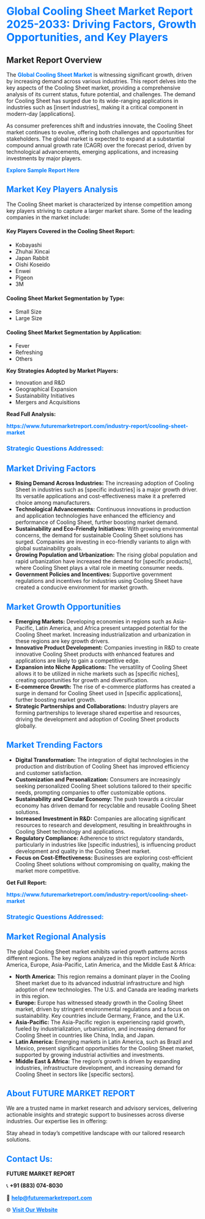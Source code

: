 <h1 style="color: #007BFF;">Global Cooling Sheet Market Report 2025-2033: Driving Factors, Growth Opportunities, and Key Players</h1>

<section id="overview">
<h2>Market Report Overview</h2>
<p>The <a href="https://www.futuremarketreport.com/industry-report/cooling-sheet-market" style="color: #007BFF; text-decoration: none;"><strong>Global Cooling Sheet Market</strong></a> is witnessing significant growth, driven by increasing demand across various industries. This report delves into the key aspects of the Cooling Sheet market, providing a comprehensive analysis of its current status, future potential, and challenges. The demand for Cooling Sheet has surged due to its wide-ranging applications in industries such as [insert industries], making it a critical component in modern-day [applications].</p>
<p>As consumer preferences shift and industries innovate, the Cooling Sheet market continues to evolve, offering both challenges and opportunities for stakeholders. The global market is expected to expand at a substantial compound annual growth rate (CAGR) over the forecast period, driven by technological advancements, emerging applications, and increasing investments by major players.</p>
</section>

<section id="overview">
<p><a href="https://www.futuremarketreport.com/request-sample/reportId=37118" style="color: #007BFF; text-decoration: none;"><strong>Explore Sample Report Here</strong></a></p>
</section>

<section id="key-players">
<h2 style="color: #007BFF;">Market Key Players Analysis</h2>
<p>The Cooling Sheet market is characterized by intense competition among key players striving to capture a larger market share. Some of the leading companies in the market include:</p>
<h4>Key Players Covered in the Cooling Sheet Report:</h4>
<ul><li>Kobayashi</li><li>Zhuhai Xincai</li><li>Japan Rabbit</li><li>Oishi Koseido</li><li>Enwei</li><li>Pigeon</li><li>3M</li></ul>
<h4>Cooling Sheet Market Segmentation by Type:</h4>
<ul><li>Small Size</li><li>Large Size</li></ul>

<h4>Cooling Sheet Market Segmentation by Application:</h4>
<ul><li>Fever</li><li>Refreshing</li><li>Others</li></ul>
<p><strong>Key Strategies Adopted by Market Players:</strong></p>
<ul>
<li>Innovation and R&D</li>
<li>Geographical Expansion</li>
<li>Sustainability Initiatives</li>
<li>Mergers and Acquisitions</li>
</ul>
</section>

<section>
<p><strong>Read Full Analysis: </strong></p><a href="https://www.futuremarketreport.com/industry-report/cooling-sheet-market" style="color: #007BFF; text-decoration: none;"><strong>https://www.futuremarketreport.com/industry-report/cooling-sheet-market</strong></a>
<h3 style="color: #007BFF;">Strategic Questions Addressed:</h3>
</section>

<section id="driving-factors">
<h2 style="color: #007BFF;">Market Driving Factors</h2>
<ul>
<li><strong>Rising Demand Across Industries:</strong> The increasing adoption of Cooling Sheet in industries such as [specific industries] is a major growth driver. Its versatile applications and cost-effectiveness make it a preferred choice among manufacturers.</li>
<li><strong>Technological Advancements:</strong> Continuous innovations in production and application technologies have enhanced the efficiency and performance of Cooling Sheet, further boosting market demand.</li>
<li><strong>Sustainability and Eco-Friendly Initiatives:</strong> With growing environmental concerns, the demand for sustainable Cooling Sheet solutions has surged. Companies are investing in eco-friendly variants to align with global sustainability goals.</li>
<li><strong>Growing Population and Urbanization:</strong> The rising global population and rapid urbanization have increased the demand for [specific products], where Cooling Sheet plays a vital role in meeting consumer needs.</li>
<li><strong>Government Policies and Incentives:</strong> Supportive government regulations and incentives for industries using Cooling Sheet have created a conducive environment for market growth.</li>
</ul>
</section>

<section id="growth-opportunities">
<h2 style="color: #007BFF;">Market Growth Opportunities</h2>
<ul>
<li><strong>Emerging Markets:</strong> Developing economies in regions such as Asia-Pacific, Latin America, and Africa present untapped potential for the Cooling Sheet market. Increasing industrialization and urbanization in these regions are key growth drivers.</li>
<li><strong>Innovative Product Development:</strong> Companies investing in R&D to create innovative Cooling Sheet products with enhanced features and applications are likely to gain a competitive edge.</li>
<li><strong>Expansion into Niche Applications:</strong> The versatility of Cooling Sheet allows it to be utilized in niche markets such as [specific niches], creating opportunities for growth and diversification.</li>
<li><strong>E-commerce Growth:</strong> The rise of e-commerce platforms has created a surge in demand for Cooling Sheet used in [specific applications], further boosting market growth.</li>
<li><strong>Strategic Partnerships and Collaborations:</strong> Industry players are forming partnerships to leverage shared expertise and resources, driving the development and adoption of Cooling Sheet products globally.</li>
</ul>
</section>

<section id="trending-factors">
<h2 style="color: #007BFF;">Market Trending Factors</h2>
<ul>
<li><strong>Digital Transformation:</strong> The integration of digital technologies in the production and distribution of Cooling Sheet has improved efficiency and customer satisfaction.</li>
<li><strong>Customization and Personalization:</strong> Consumers are increasingly seeking personalized Cooling Sheet solutions tailored to their specific needs, prompting companies to offer customizable options.</li>
<li><strong>Sustainability and Circular Economy:</strong> The push towards a circular economy has driven demand for recyclable and reusable Cooling Sheet solutions.</li>
<li><strong>Increased Investment in R&D:</strong> Companies are allocating significant resources to research and development, resulting in breakthroughs in Cooling Sheet technology and applications.</li>
<li><strong>Regulatory Compliance:</strong> Adherence to strict regulatory standards, particularly in industries like [specific industries], is influencing product development and quality in the Cooling Sheet market.</li>
<li><strong>Focus on Cost-Effectiveness:</strong> Businesses are exploring cost-efficient Cooling Sheet solutions without compromising on quality, making the market more competitive.</li>
</ul>
</section>

<section>
<p><strong>Get Full Report: </strong></p><a href="https://www.futuremarketreport.com/industry-report/cooling-sheet-market" style="color: #007BFF; text-decoration: none;"><strong>https://www.futuremarketreport.com/industry-report/cooling-sheet-market</strong></a>
<h3 style="color: #007BFF;">Strategic Questions Addressed:</h3>
</section>


<section id="regional-analysis">
<h2 style="color: #007BFF;">Market Regional Analysis</h2>
<p>The global Cooling Sheet market exhibits varied growth patterns across different regions. The key regions analyzed in this report include North America, Europe, Asia-Pacific, Latin America, and the Middle East & Africa:</p>
<ul>
<li><strong>North America:</strong> This region remains a dominant player in the Cooling Sheet market due to its advanced industrial infrastructure and high adoption of new technologies. The U.S. and Canada are leading markets in this region.</li>
<li><strong>Europe:</strong> Europe has witnessed steady growth in the Cooling Sheet market, driven by stringent environmental regulations and a focus on sustainability. Key countries include Germany, France, and the U.K.</li>
<li><strong>Asia-Pacific:</strong> The Asia-Pacific region is experiencing rapid growth, fueled by industrialization, urbanization, and increasing demand for Cooling Sheet in countries like China, India, and Japan.</li>
<li><strong>Latin America:</strong> Emerging markets in Latin America, such as Brazil and Mexico, present significant opportunities for the Cooling Sheet market, supported by growing industrial activities and investments.</li>
<li><strong>Middle East & Africa:</strong> The region’s growth is driven by expanding industries, infrastructure development, and increasing demand for Cooling Sheet in sectors like [specific sectors].</li>
</ul>
</section>

<footer>
<h2 style="color: #007BFF;">About FUTURE MARKET REPORT</h2>
<p>We are a trusted name in market research and advisory services, delivering actionable insights and strategic support to businesses across diverse industries. Our expertise lies in offering:</p>

<p>Stay ahead in today’s competitive landscape with our tailored research solutions.</p>

<h2 style="color: #007BFF;">Contact Us:</h2>
<p><strong>FUTURE MARKET REPORT</strong></p>
<p>📞 <strong>+91 (883) 074-8030</strong></p>
<p>📧 <strong><a href="mailto:help@futuremarketreport.com" style="color: #007BFF;">help@futuremarketreport.com</a></strong></p>
<p>🌐 <strong><a href="https://www.futuremarketreport.com/" style="color: #007BFF;">Visit Our Website</a></strong></p>
</footer>